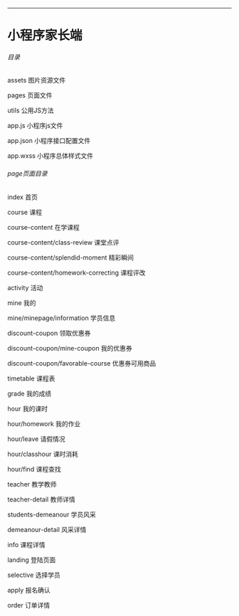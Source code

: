 ***
# 小程序家长端

###### 目录

assets 图片资源文件

pages 页面文件

utils 公用JS方法

app.js 小程序js文件

app.json 小程序接口配置文件

app.wxss 小程序总体样式文件

###### page页面目录

index 首页

course 课程

course-content 在学课程

course-content/class-review 课堂点评

course-content/splendid-moment 精彩瞬间

course-content/homework-correcting 课程评改

activity 活动

mine 我的

mine/minepage/information 学员信息

discount-coupon 领取优惠券

discount-coupon/mine-coupon 我的优惠券

discount-coupon/favorable-course 优惠券可用商品

timetable 课程表

grade 我的成绩

hour 我的课时

hour/homework 我的作业

hour/leave 请假情况

hour/classhour 课时消耗

hour/find 课程查找

teacher 教学教师

teacher-detail 教师详情

students-demeanour 学员风采

demeanour-detail 风采详情

info 课程详情

landing 登陆页面

selective 选择学员

apply 报名确认

order 订单详情
